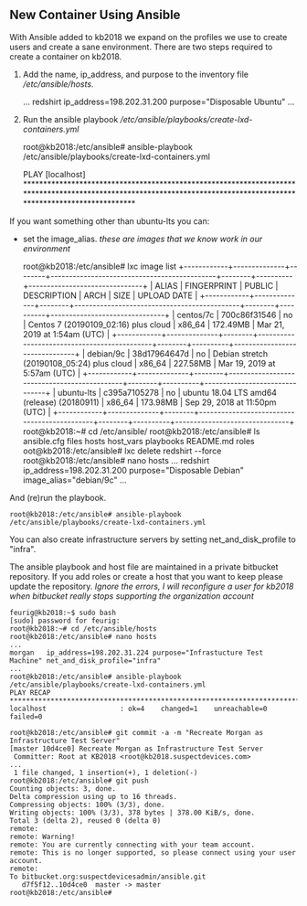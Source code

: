 ## New Container Using Ansible 
With Ansible added to kb2018 we expand on the profiles we use to create users and create a sane environment. There are two steps required to create a container on kb2018. 

1. Add the name, ip_address, and purpose to the inventory file _/etc/ansible/hosts_. 
	
	...
	redshirt ip_address=198.202.31.200 purpose="Disposable Ubuntu"
	...
	
2. Run the ansible playbook _/etc/ansible/playbooks/create-lxd-containers.yml_
	
	root@kb2018:/etc/ansible# ansible-playbook /etc/ansible/playbooks/create-lxd-containers.yml
	
	PLAY [localhost] ********************************************************************************************************************************************************************
	

If you want something other than ubuntu-lts you can:
* set the image_alias. _these are images that we know work in our environment_
	
	root@kb2018:/etc/ansible# lxc image list
	+------------+--------------+--------+---------------------------------------------+--------+----------+-------------------------------+
	|   ALIAS    | FINGERPRINT  | PUBLIC |                 DESCRIPTION                 |  ARCH  |   SIZE   |          UPLOAD DATE          |
	+------------+--------------+--------+---------------------------------------------+--------+----------+-------------------------------+
	| centos/7c  | 700c86f31546 | no     | Centos 7 (20190109_02:16) plus cloud        | x86_64 | 172.49MB | Mar 21, 2019 at 1:54am (UTC)  |
	+------------+--------------+--------+---------------------------------------------+--------+----------+-------------------------------+
	| debian/9c  | 38d17964647d | no     | Debian stretch (20190108_05:24) plus cloud  | x86_64 | 227.58MB | Mar 19, 2019 at 5:57am (UTC)  |
	+------------+--------------+--------+---------------------------------------------+--------+----------+-------------------------------+
	| ubuntu-lts | c395a7105278 | no     | ubuntu 18.04 LTS amd64 (release) (20180911) | x86_64 | 173.98MB | Sep 29, 2018 at 11:50pm (UTC) |
	+------------+--------------+--------+---------------------------------------------+--------+----------+-------------------------------+
	root@kb2018:~# cd /etc/ansible/
	root@kb2018:/etc/ansible# ls
	ansible.cfg  files  hosts  host_vars  playbooks  README.md  roles
	oot@kb2018:/etc/ansible# lxc delete redshirt --force
	root@kb2018:/etc/ansible# nano hosts 
	...
	redshirt ip_address=198.202.31.200 purpose="Disposable Debian" image_alias="debian/9c"
	...
	
And (re)run the playbook.
	
	root@kb2018:/etc/ansible# ansible-playbook /etc/ansible/playbooks/create-lxd-containers.yml
	

You can also create infrastructure servers by setting net_and_disk_profile to "infra".

The ansible playbook and host file are maintained in a private bitbucket repository. If you add roles or create a host that you want to keep please update the repository.  _Ignore the errors, I will reconfigure a user for kb2018 when bitbucket really stops supporting the organization account_
	
	feurig@kb2018:~$ sudo bash
	[sudo] password for feurig: 
	root@kb2018:~# cd /etc/ansible/hosts
	root@kb2018:/etc/ansible# nano hosts
	...
	morgan   ip_address=198.202.31.224 purpose="Infrastucture Test Machine" net_and_disk_profile="infra"
	...
	root@kb2018:/etc/ansible# ansible-playbook /etc/ansible/playbooks/create-lxd-containers.yml 
	PLAY RECAP **************************************************************************************************************************************************************************
	localhost                  : ok=4    changed=1    unreachable=0    failed=0   
	
	root@kb2018:/etc/ansible# git commit -a -m "Recreate Morgan as Infrastructure Test Server"
	[master 10d4ce0] Recreate Morgan as Infrastructure Test Server
	 Committer: Root at KB2018 <root@kb2018.suspectdevices.com>
	...
	 1 file changed, 1 insertion(+), 1 deletion(-)
	root@kb2018:/etc/ansible# git push
	Counting objects: 3, done.
	Delta compression using up to 16 threads.
	Compressing objects: 100% (3/3), done.
	Writing objects: 100% (3/3), 378 bytes | 378.00 KiB/s, done.
	Total 3 (delta 2), reused 0 (delta 0)
	remote: 
	remote: Warning!
	remote: You are currently connecting with your team account.
	remote: This is no longer supported, so please connect using your user account.
	remote: 
	To bitbucket.org:suspectdevicesadmin/ansible.git
	   d7f5f12..10d4ce0  master -> master
	root@kb2018:/etc/ansible# 
	

